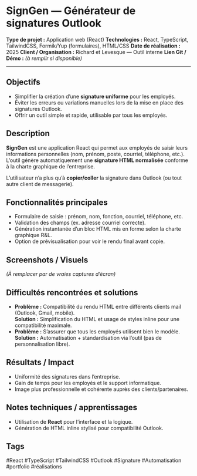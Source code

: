 # SignGen — Générateur de signatures Outlook

**Type de projet :** Application web (React)
**Technologies :** React, TypeScript, TailwindCSS, Formik/Yup (formulaires), HTML/CSS
**Date de réalisation :** 2025
**Client / Organisation :** Richard et Levesque — Outil interne
**Lien Git / Démo :** _(à remplir si disponible)_

---

## Objectifs

- Simplifier la création d’une **signature uniforme** pour les employés.
- Éviter les erreurs ou variations manuelles lors de la mise en place des signatures Outlook.
- Offrir un outil simple et rapide, utilisable par tous les employés.

## Description

**SignGen** est une application React qui permet aux employés de saisir leurs informations personnelles (nom, prénom, poste, courriel, téléphone, etc.).  
L’outil génère automatiquement une **signature HTML normalisée** conforme à la charte graphique de l’entreprise.

L’utilisateur n’a plus qu’à **copier/coller** la signature dans Outlook (ou tout autre client de messagerie).

## Fonctionnalités principales

- Formulaire de saisie : prénom, nom, fonction, courriel, téléphone, etc.
- Validation des champs (ex. adresse courriel correcte).
- Génération instantanée d’un bloc HTML mis en forme selon la charte graphique R&L.
- Option de prévisualisation pour voir le rendu final avant copie.

## Screenshots / Visuels

_(À remplacer par de vraies captures d’écran)_

## Difficultés rencontrées et solutions

- **Problème :** Compatibilité du rendu HTML entre différents clients mail (Outlook, Gmail, mobile).  
    **Solution :** Simplification du HTML et usage de styles inline pour une compatibilité maximale.
- **Problème :** S’assurer que tous les employés utilisent bien le modèle.  
    **Solution :** Automatisation + standardisation via l’outil (pas de personnalisation libre).

## Résultats / Impact

- Uniformité des signatures dans l’entreprise.
- Gain de temps pour les employés et le support informatique.
- Image plus professionnelle et cohérente auprès des clients/partenaires.

## Notes techniques / apprentissages

- Utilisation de **React** pour l’interface et la logique.
- Génération de HTML inline stylisé pour compatibilité Outlook.

## Tags

#React #TypeScript #TailwindCSS #Outlook #Signature #Automatisation #portfolio #réalisations